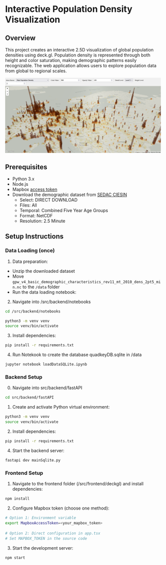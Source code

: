 # Interactive Population Density Visualization

## Overview

This project creates an interactive 2.5D visualization of global population densities using deck.gl. Population density is represented through both height and color saturation, making demographic patterns easily recognizable. The web application allows users to explore population data from global to regional scales.

![frontend_screenshot](assets/pop_viz_demo.png)

## Prerequisites

- Python 3.x
- Node.js
- Mapbox [access token](https://docs.mapbox.com/help/getting-started/access-tokens/)
- Download the demographic dataset from [SEDAC CIESIN](https://www.earthdata.nasa.gov/data/catalog/sedac-ciesin-sedac-gpwv4-bdc-r11-4.11)
  - Select: DIRECT DOWNLOAD
  - Files: All
  - Temporal: Combined Five Year Age Groups
  - Format: NetCDF
  - Resolution: 2.5 Minute

## Setup Instructions

### Data Loading (once)

1. Data preparation:

- Unzip the downloaded dataset
- Move `gpw_v4_basic_demographic_characteristics_rev11_mt_2010_dens_2pt5_min.nc` to the `/data` folder
- Run the data loading notebook:

2. Navigate into /src/backend/notebooks

```bash
cd /src/backend/notebooks
```

```bash
python3 -m venv venv
source venv/bin/activate
```

3. Install dependencies:

```bash
pip install -r requirements.txt
```

4. Run Notekook to create the database quadkeyDB.sqlite in /data

```bash
jupyter notebook loadDataSQLite.ipynb
```

### Backend Setup

0. Navigate into src/backend/fastAPI

```bash
cd src/backend/fastAPI
```

1. Create and activate Python virtual environment:

```bash
python3 -m venv venv
source venv/bin/activate
```

2. Install dependencies:

```bash
pip install -r requirements.txt
```

4. Start the backend server:

```bash
fastapi dev mainSqlite.py
```

### Frontend Setup

1. Navigate to the frontend folder (/src/frontend/deckgl) and install dependencies:

```bash
npm install
```

2. Configure Mapbox token (choose one method):

```bash
# Option 1: Environment variable
export MapboxAccessToken=<your_mapbox_token>

# Option 2: Direct configuration in app.tsx
# Set MAPBOX_TOKEN in the source code
```

3. Start the development server:

```bash
npm start
```
